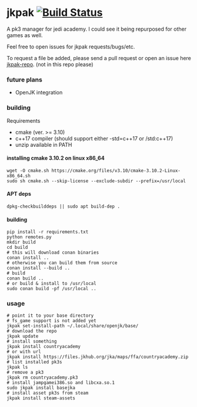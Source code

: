 # jkpak [![Build Status](https://travis-ci.org/jampio/jkpak.svg?branch=master)](https://travis-ci.org/jampio/jkpak)
A pk3 manager for jedi academy. I could see it being repurposed for other games as well.

Feel free to open issues for jkpak requests/bugs/etc.

To request a file be added, please send a pull request or open an issue here [jkpak-repo](https://github.com/jampio/jkpak-repo). (not in this repo please)

### future plans
* OpenJK integration

### building
Requirements
* cmake (ver. >= 3.10)
* c++17 compiler (should support either -std=c++17 or /std:c++17)
* unzip available in PATH
#### installing cmake 3.10.2 on linux x86_64
```shell
wget -O cmake.sh https://cmake.org/files/v3.10/cmake-3.10.2-Linux-x86_64.sh
sudo sh cmake.sh --skip-license --exclude-subdir --prefix=/usr/local
```
#### APT deps
```shell
dpkg-checkbuilddeps || sudo apt build-dep .
```
#### building
```shell
pip install -r requirements.txt
python remotes.py
mkdir build
cd build
# this will download conan binaries
conan install ..
# otherwise you can build them from source
conan install --build ..
# build
conan build ..
# or build & install to /usr/local
sudo conan build -pf /usr/local ..
```

### usage
```shell
# point it to your base directory
# fs_game support is not added yet
jkpak set-install-path ~/.local/share/openjk/base/
# download the repo
jkpak update
# install something
jkpak install countryacademy
# or with url
jkpak install https://files.jkhub.org/jka/maps/ffa/countryacademy.zip
# list installed pk3s
jkpak ls
# remove a pk3
jkpak rm countryacademy.pk3
# install jampgamei386.so and libcxa.so.1
sudo jkpak install basejka
# install asset pk3s from steam
jkpak install steam-assets
```

